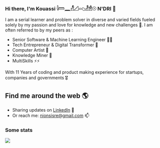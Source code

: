 ### Hi there, I'm Kouassi 𓇋𓏠𓈖𓀭𓊍𓏏𓆇𓁐𓁛𓇳 N'DRI 👋

I am a serial learner and problem solver in diverse and varied fields fueled solely by my passion and love for knowledge and new challenges 🤩. I am often referred to by my peers as :
- Senior Software & Machine Learning Engineer 👨‍💻
- Tech Entrepreneur & Digital Transformer 🚀
- Computer Artist 🎨
- Knowledge Miner 🧠
- MultiSkills ⚡⚡

With 11 Years of coding and product making experience for startups, companies and governments 🎖️


## Find me around the web 🌎
- Sharing updates on [LinkedIn](https://www.linkedin.com/in/kouassi-nionsisre-ndri/) 💼
- Or reach me: nionsisre@gmail.com 📫

### Some stats

<!--<img height="180em" src="https://github-readme-stats.vercel.app/api?username=nionsisre&show_icons=true&count_private=true" alt="Kouassi Nionsis-re NDRI's github stats" />
<img src="https://github-readme-stats.vercel.app/api/top-langs/?username=nionsisre&count_private=true&layout=compact&langs_count=10" alt="Kouassi Nionsis-re NDRI's github top languages" />

<img src="https://github-readme-streak-stats.herokuapp.com/?user=nionsisre&show_icons=true&count_private=true" />-->

![](http://github-profile-summary-cards.vercel.app/api/cards/profile-details?username=nionsisre&theme=github_dark)
